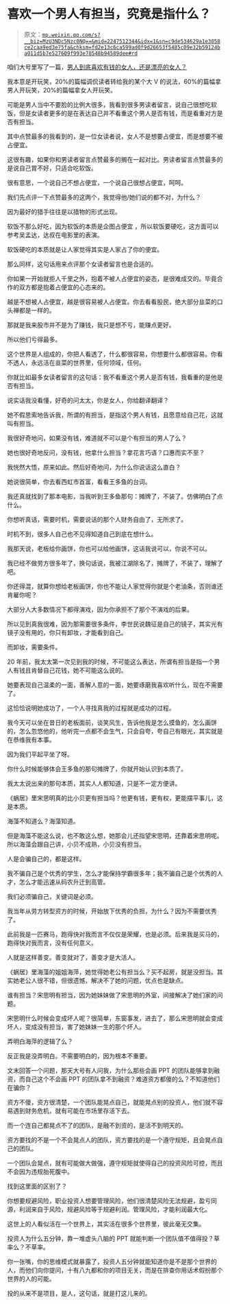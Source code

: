 # 喜欢一个男人有担当，究竟是指什么？

> 原文：[`mp.weixin.qq.com/s?__biz=MzU3NDc5Nzc0NQ==&mid=2247512344&idx=1&sn=c9de534629a1e3058ce2caa9ed3e75fa&chksm=fd2e13c6ca599ad0f9d26653f5485c09e32b59124ba011d5b7e527609f993e78548b94589dee#rd`](http://mp.weixin.qq.com/s?__biz=MzU3NDc5Nzc0NQ==&mid=2247512344&idx=1&sn=c9de534629a1e3058ce2caa9ed3e75fa&chksm=fd2e13c6ca599ad0f9d26653f5485c09e32b59124ba011d5b7e527609f993e78548b94589dee#rd)

咱们大号里写了一篇，[男人到底喜欢有钱的女人，还是漂亮的女人？](http://mp.weixin.qq.com/s?__biz=MzU0MjYwNDU2Mw==&mid=2247503636&idx=1&sn=87410780fae0fe37b85ba3e36a9e40c5&chksm=fb1aa368cc6d2a7e7c9281dcd40e875ea2c9732435ad1a083c957d1616e3168d5dd20e1cd8df&scene=21#wechat_redirect)

我本意是开玩笑，20%的篇幅调侃读者转给我的某个大 V 的说法，60%的篇幅拿男人开玩笑，20%的篇幅拿女人开玩笑。

可能是男人当中不要脸的比例大很多，我看到很多男读者留言，说自己很想吃软饭，但是女读者更多的是在表达自己并不看重这个男人是否有钱，而是看重对方是否有担当。

其中点赞最多的我看到的，是一位女读者说，女人不是想要占便宜，而是想要不被占便宜。 

这很有趣，如果你和男读者留言点赞最多的搁在一起对比。男读者留言点赞最多的是说自己胃不好，只适合吃软饭。

很有意思，一个说自己不想占便宜，一个说自己很想占便宜，呵呵。 

我们先点评一下点赞最多的这两个，我觉得他/她们说的都不对，为什么？ 

因为最好的猎手往往是以猎物的形式出现。

软饭不那么好吃，因为软饭的本质是企图占便宜 ，所以软饭要硬吃，这方面可以参考吴孟达，达叔在电影里的表演。 

软饭硬吃的本质就是让人家觉得其实是人家占了你的便宜。 

那么同样，这句话用来点评那个女读者留言也是合适的。 

你如果一开始就拒人千里之外，抱着不被人占便宜的姿态，是很难成交的。毕竟合作的双方都是抱着占便宜的心态来的。

越是不想被人占便宜，越是很容易被人占便宜。你去看看股民，绝大部分韭菜的口头禅都是一样的。

那就是我来股市并不是为了赚钱，我只是想不亏，能赚点更好。

所以他们亏得最多。 

这个世界是人组成的，你把人看透了，什么都很容易，你想要什么都很容易。你看不透人，永远活在韭菜的世界里，任何领域，任何。 

你就比如最多女读者留言的这句话：我不看重这个男人是否有钱，我看重的是他是否有担当。

说实话我没看懂，好奇的问太太，你是女人，你给翻译翻译？

她不假思索地告诉我，所谓的有担当，是指这个男人有钱，且愿意给自己花，这就叫有担当。

我很好奇地问，如果没有钱，难道就不可以是个有担当的男人了么？

她也很好奇地反问，没有钱，他拿什么担当？拿花言巧语？口惠而实不至？

我恍然大悟，原来如此。然后好奇地问，为什么你说话这么直白？

她说很简单，你去看西虹市首富，看看王多鱼的台词。

我还真就找到了那本电影，当我听到王多鱼那句：摊牌了，不装了。仿佛明白了点什么。

你想听真话，需要时机，需要说话的那个人财务自由了，无所求了。

时机不到，很多人自己也不见得知道自己到底在想什么。 

我那天说，老板给你画饼，你也可以给他画饼，这话我说可以，你说不可以。 

我已经不做劳方很多年了，换句话说，我被江湖除名了，摊牌了，不装了，理解了吧。

你还得混，就算你想给老板画饼，你也不能让人家觉得你就是个老油条，否则谁还肯雇你呢？ 

大部分人大多数情况下都得演戏，因为你承担不了那个不演戏的后果。

所以见到真我很难，因为那需要很多条件，李世民说魏征是自己的镜子，其实光有镜子没有用的，你只有卸妆，才能看到自己。

而卸妆，需要条件。

20 年前，我太太第一次见到我的时候，不可能这么表达，所谓有担当是指一个男人有钱且肯替自己花钱，她不可能这么说的。

她要表现自己温柔的一面，善解人意的一面，她要琢磨我喜欢听什么，现在不需要了。

这恰恰说明她成功了，一个人寻找真我的过程就是成功的过程。

我今天可以坐在昔日的老板面前，谈笑风生，告诉他我是怎么摸鱼的，怎么画饼的，怎么忽悠他的，他听完一点都不会生气，只会自夸，夸自己有眼光，其实就是在恭维我有本事。

因为我们平起平坐了呀。

你什么时候能够体会王多鱼的那句摊牌了，你就开始认识到本质了。 

我太太说出来的那句本质，其实人人都知道，只是不一定方便讲。

《蜗居》里宋思明真的比小贝更有担当吗？他更有钱，更有权，更能摆平事儿，这是本质。 

海藻不知道么？海藻知道。

但是海藻不能这么说，也不敢这么想，她那会儿还指望宋思明，还靠着宋思明呢。所以海藻会跟自己讲，小贝不成熟，小贝没有担当。

人是会骗自己的，都是这样。 

我不骗自己是个优秀的学生，怎么才能保持学霸很多年；我不骗自己是个优秀的人才，怎么才能迅速从码农升迁到高管。

我们必须骗自己，关键词是必须。 

我当年从劳方转型资方的时候，开始放下优秀的负担，为什么？因为不需要优秀了。

此前我是一匹赛马，跑得快对我而言不仅仅是荣耀，也是必须。后来我是买马的，跑得快对我而言，没有任何意义。

人就是这样善变。善变就对了，善变才是大活人。

《蜗居》里海藻的姐姐海萍，她觉得她老公有担当么？买不起房，就是没担当。其实她老公人很不错，但很遗憾，解决不了她的问题，优点也是缺点。 

谁有担当？宋思明有担当，因为她妹妹做了宋思明的外室，间接解决了她们家的问题。 

宋思明什么时候会变成坏人呢？很简单，东窗事发，进去了，那么宋思明就会变成坏人，变成没有担当，害了她妹妹一生的那个坏人。 

弄明白海萍的逻辑了么？

反正我是没弄明白。不需要明白的，因为根本不重要。

文末回答一个问题，那天大号有人问我，为什么那些会画 PPT 的团队能够拿到融资，而自己这个不会画 PPT 的团队拿不到融资？难道资方都傻的么？不知道他们在骗你？

资方不傻，资方很清楚，一个团队能晃点自己，就能晃点别的投资人，他们就不容易遇到财务危机，就有可能在市场里存活下去。

而一个连自己都晃点不了的团队，是融不到资的，是活不到明天的。 

资方要找的不是一个不会晃点人的团队，资方要找的是一个遵守规矩，且会晃点自己的团队。 

一个团队会晃点，就有可能做大做强，遵守规矩就使得自己的投资风险可控，而且不会因为违规胎死腹中。

找到这里面的区别了？ 

你想要规避风险，职业投资人想要管理风险，他们很清楚风险无法规避，盈亏同源，利润来自于风险，规避风险等于规避利润。管理风险，才能利润最大化。

这世上的人看似活在一个世界上，其实活在很多个世界里，彼此毫无交集。

投资人为什么五分钟，靠一堆虚头八脑的 PPT 就能判断一个团队值不值得投？草率么？不草率。 

你一张嘴，你的思维模式就暴露了，投资人五分钟就能知道你是不是那个世界的人，而他们向你提问，十有八九都和你的项目无关，而是在排查你用话术假扮那个世界的人的可能。

投的从来不是项目，是人，这句话，就是打这儿来的。